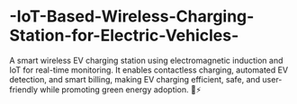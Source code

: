 # -IoT-Based-Wireless-Charging-Station-for-Electric-Vehicles-
A smart wireless EV charging station using electromagnetic induction and IoT for real-time monitoring. It enables contactless charging, automated EV detection, and smart billing, making EV charging efficient, safe, and user-friendly while promoting green energy adoption. 🚗⚡
